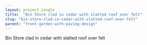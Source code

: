 ```yaml
---
layout: project_single
title:  "Bin Store clad in cedar with slatted roof over felt"
slug: "bin-store-clad-in-cedar-with-slatted-roof-over-felt"
parent: "front-garden-with-paving-design"
---
```

Bin Store clad in cedar with slatted roof over felt